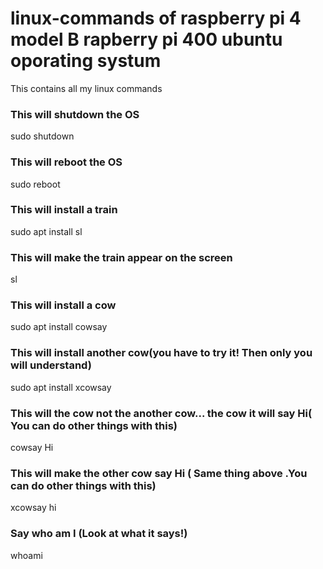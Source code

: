 # linux-commands of raspberry pi 4 model B      rapberry pi 400                     ubuntu oporating systum
This contains all my linux commands
### This will shutdown the OS
sudo shutdown 
### This will reboot the OS
sudo reboot
### This will install a train
sudo apt install sl
### This will make the train appear on the screen
sl
### This will install a cow
sudo apt install cowsay
###  This will install another cow(you have to try it! Then only you will understand)
sudo apt install xcowsay
### This will the cow not the another cow... the cow it will say Hi( You can do other things with this)
cowsay Hi
### This will make the other cow say Hi ( Same thing above .You can do other things with this)
xcowsay hi
### Say who am I (Look at what it says!)
whoami
